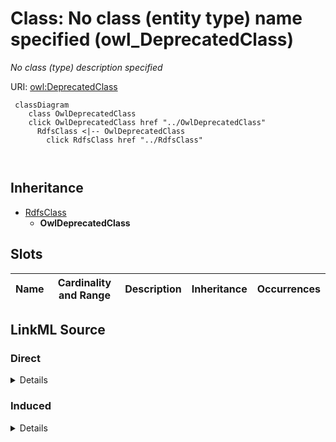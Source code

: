 

# Class: No class (entity type) name specified (owl_DeprecatedClass)


_No class (type) description specified_







URI: [owl:DeprecatedClass](http://www.w3.org/2002/07/owl#DeprecatedClass)






```mermaid
 classDiagram
    class OwlDeprecatedClass
    click OwlDeprecatedClass href "../OwlDeprecatedClass"
      RdfsClass <|-- OwlDeprecatedClass
        click RdfsClass href "../RdfsClass"
      
      
```





## Inheritance
* [RdfsClass](../classes/RdfsClass.md)
    * **OwlDeprecatedClass**



## Slots

| Name | Cardinality and Range | Description | Inheritance | Occurrences |
| ---  | --- | --- | --- | --- |














## LinkML Source

<!-- TODO: investigate https://stackoverflow.com/questions/37606292/how-to-create-tabbed-code-blocks-in-mkdocs-or-sphinx -->

### Direct

<details>

```yaml
name: owl_DeprecatedClass
conforms_to: No schema conformance document specified
description: No class (type) description specified
title: No class (entity type) name specified
from_schema: fio-kg
rank: 1000
is_a: rdfs_Class
class_uri: owl:DeprecatedClass

```
</details>

### Induced

<details>

```yaml
name: owl_DeprecatedClass
conforms_to: No schema conformance document specified
description: No class (type) description specified
title: No class (entity type) name specified
from_schema: fio-kg
rank: 1000
is_a: rdfs_Class
class_uri: owl:DeprecatedClass

```
</details>